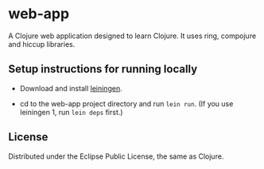 # web-app

A Clojure web application designed to learn Clojure.
It uses ring, compojure and hiccup libraries.

## Setup instructions for running locally

* Download and install [leiningen](https://github.com/technomancy/leiningen).

* cd to the web-app project directory and run `lein run`.
(If you use leiningen 1, run `lein deps` first.)

## License

Distributed under the Eclipse Public License, the same as Clojure.
